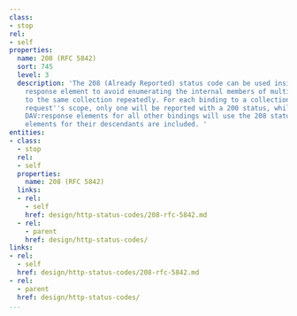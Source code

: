 ```yaml
---
class:
- stop
rel:
- self
properties:
  name: 208 (RFC 5842)
  sort: 745
  level: 3
  description: 'The 208 (Already Reported) status code can be used inside a DAV: propstat
    response element to avoid enumerating the internal members of multiple bindings
    to the same collection repeatedly. For each binding to a collection inside the
    request''s scope, only one will be reported with a 200 status, while subsequent
    DAV:response elements for all other bindings will use the 208 status, and no DAV:response
    elements for their descendants are included. '
entities:
- class:
  - stop
  rel:
  - self
  properties:
    name: 208 (RFC 5842)
  links:
  - rel:
    - self
    href: design/http-status-codes/208-rfc-5842.md
  - rel:
    - parent
    href: design/http-status-codes/
links:
- rel:
  - self
  href: design/http-status-codes/208-rfc-5842.md
- rel:
  - parent
  href: design/http-status-codes/
...
```

